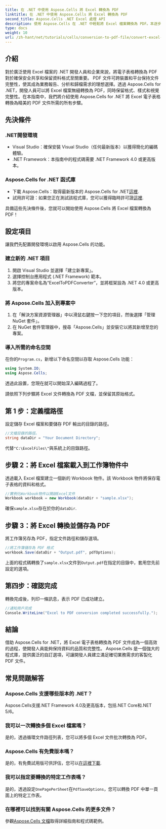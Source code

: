 ```yaml
---
title: 在 .NET 中使用 Aspose.Cells 將 Excel 轉換為 PDF
linktitle: 在 .NET 中使用 Aspose.Cells 將 Excel 轉換為 PDF
second_title: Aspose.Cells .NET Excel 處理 API
description: 使用 Aspose.Cells 在 .NET 中輕鬆將 Excel 檔案轉換為 PDF。本逐步指南為 .NET 開發人員提供了程式碼片段、設定技巧和故障排除常見問題。
type: docs
weight: 10
url: /zh-hant/net/tutorials/cells/conversion-to-pdf-file/convert-excel-to-pdf/
---
```

## 介紹

對於廣泛使用 Excel 檔案的 .NET 開發人員和企業來說，將電子表格轉換為 PDF 對於確保安全共享和保留資料格式至關重要。 PDF 文件可跨裝置和平台保持文件完整性，使其成為業務報告、分析和歸檔需求的理想選擇。透過 Aspose.Cells for .NET，開發人員可以將 Excel 檔案無縫轉換為 PDF，同時保留格式、樣式和視覺完整性。在本指南中，我們將介紹使用 Aspose.Cells for .NET 將 Excel 電子表格轉換為精美的 PDF 文件所需的所有步驟。

## 先決條件

### .NET開發環境
- Visual Studio：確保安裝 Visual Studio（任何最新版本）以獲得簡化的編碼體驗。
- .NET Framework：本指南中的程式碼需要 .NET Framework 4.0 或更高版本。

### Aspose.Cells for .NET 函式庫
- 下載 Aspose.Cells：取得最新版本的 Aspose.Cells for .NET[這裡](https://releases.aspose.com/cells/net/).
- 試用許可證：如果您正在測試該程式庫，您可以獲得臨時許可證[這裡](https://purchase.conholdate.com/temporary-license/).

具備這些先決條件後，您就可以開始使用 Aspose.Cells 將 Excel 檔案轉換為 PDF！

## 設定項目

讓我們先配置開發環境以啟用 Aspose.Cells 的功能。

### 建立新的 .NET 項目
1. 開啟 Visual Studio 並選擇「建立新專案」。
2. 選擇控制台應用程式 (.NET Framework) 範本。
3. 將您的專案命名為“ExcelToPDFConverter”，並將框架設為 .NET 4.0 或更高版本。

### 將 Aspose.Cells 加入到專案中
1. 在「解決方案資源管理器」中以滑鼠右鍵按一下您的項目，然後選擇「管理 NuGet 套件」。
2. 在 NuGet 套件管理器中，搜尋「Aspose.Cells」並安裝它以將其新增至您的專案。

### 導入所需的命名空間
在你的`Program.cs`，新增以下命名空間以存取 Aspose.Cells 功能：
```csharp
using System.IO;
using Aspose.Cells;
```

透過此設置，您現在就可以開始深入編碼過程了。

請依照下列步驟將 Excel 文件轉換為 PDF 文檔，並保留其原始格式。

## 第 1 步：定義檔路徑
設定儲存 Excel 檔案和要儲存 PDF 輸出的目錄的路徑。

```csharp
//文檔目錄的路徑。
string dataDir = "Your Document Directory";
```

代替`"C:\ExcelFiles\"`與系統上的目錄路徑。

## 步驟 2：將 Excel 檔案載入到工作簿物件中
透過載入 Excel 檔案建立一個新的 Workbook 物件。該 Workbook 物件將保存電子表格的資料和格式。

```csharp
//實例化Workbook物件以開啟Excel文件
Workbook workbook = new Workbook(dataDir + "sample.xlsx");
```

確保`sample.xlsx`存在於你的`dataDir`.

## 步驟 3：將 Excel 轉換並儲存為 PDF
將工作簿另存為 PDF，指定文件路徑和儲存選項。

```csharp
//將工作簿儲存為 PDF 格式
workbook.Save(dataDir + "Output.pdf", pdfOptions);
```

上面的程式碼轉換了`sample.xlsx`文件到`Output.pdf`在指定的目錄中，套用您先前設定的選項。

## 第四步：確認完成
轉換完成後，列印一條訊息，表示 PDF 已成功建立。

```csharp
//通知用戶完成
Console.WriteLine("Excel to PDF conversion completed successfully.");
```

## 結論

借助 Aspose.Cells for .NET，將 Excel 電子表格轉換為 PDF 文件成為一個高效的過程，使開發人員能夠保持資料的品質和完整性。 Aspose.Cells 是一個強大的程式庫，提供廣泛的自訂選項，可讓開發人員建立滿足確切業務需求的客製化 PDF 文件。

## 常見問題解答

### Aspose.Cells 支援哪些版本的 .NET？
Aspose.Cells支援.NET Framework 4.0及更高版本，包括.NET Core和.NET 5/6。

### 我可以一次轉換多個 Excel 檔案嗎？
是的，透過循環文件路徑列表，您可以將多個 Excel 文件批次轉換為 PDF。

### Aspose.Cells 有免費版本嗎？
是的，有免費試用版可供評估，您可以[在這裡下載](https://releases.aspose.com/cells/net/).

### 我可以指定要轉換的特定工作表嗎？
是的，透過設定`OnePagePerSheet`在`PdfSaveOptions`，您可以轉換 PDF 中單一頁面上的特定工作表。

### 在哪裡可以找到有關 Aspose.Cells 的更多文件？
參觀[Aspose.Cells 文檔](https://reference.aspose.com/cells/net/)取得詳細指南和程式碼範例。 